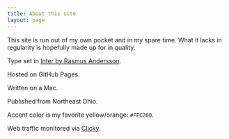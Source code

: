 ```yaml
---
title: About this site
layout: page
---
```


This site is run out of my own pocket and in my spare time. What it lacks in regularity is hopefully made up for in quality.

Type set in [Inter by Rasmus Andersson](https://rsms.me/inter/).

Hosted on GitHub Pages. 

Written on a Mac. 

Published from Northeast Ohio. 

Accent color is my favorite yellow/orange: `#FFC200`.

Web traffic monitored via [Clicky](https://clicky.com). 
